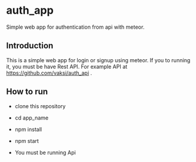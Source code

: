 # auth_app
Simple web app for authentication from api with meteor. 

## Introduction
This is a simple web app for login or signup using meteor. If you to running it, you must be have Rest API. For example API at https://github.com/vaksi/auth_api .

## How to run
* clone this repository
* cd app_name
* npm install
* npm start

* You must be running Api 

